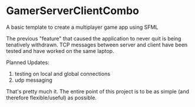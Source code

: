 # GamerServerClientCombo
A basic template to create a multiplayer game app using SFML

The previous "feature" that caused the application to never quit is being tenatively withdrawn. TCP messages between server and client have been tested and have worked on the same laptop.

Planned Updates:
1. testing on local and global connections
2. udp messaging

That's pretty much it. The entire point of this project is to be as simple (and therefore flexible/useful) as possible.
